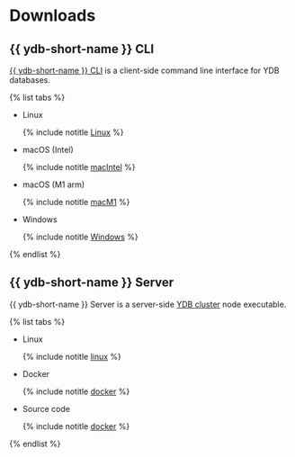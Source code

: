 # Downloads

## {{ ydb-short-name }} CLI

[{{ ydb-short-name }} CLI](../reference/ydb-cli/index.md) is a client-side command line interface for YDB databases.

{% list tabs %}

- Linux

  {% include notitle [Linux](_includes/ydb-cli/linux.md) %}

- macOS (Intel)

  {% include notitle [macIntel](_includes/ydb-cli/darwin_amd64.md) %}

- macOS (M1 arm)

  {% include notitle [macM1](_includes/ydb-cli/darwin_arm64.md) %}

- Windows

  {% include notitle [Windows](_includes/ydb-cli/windows.md) %}

{% endlist %}

## {{ ydb-short-name }} Server

{{ ydb-short-name }} Server is a server-side [YDB cluster](../concepts/databases.md#cluster) node executable.

{% list tabs %}

- Linux

  {% include notitle [linux](_includes/server/linux.md) %}

- Docker

  {% include notitle [docker](_includes/server/docker.md) %}

- Source code

  {% include notitle [docker](_includes/server/source_code.md) %}

{% endlist %}
